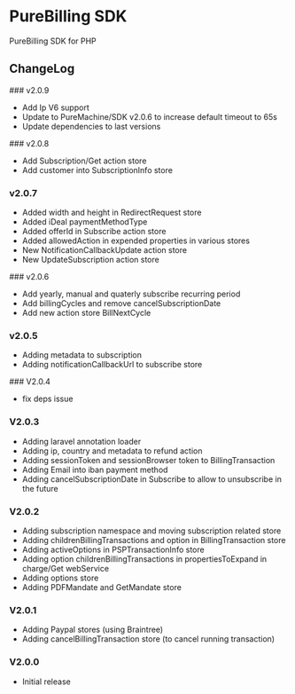 PureBilling SDK
================

PureBilling SDK for PHP

## ChangeLog

### v2.0.9

- Add Ip V6 support
- Update to PureMachine/SDK v2.0.6 to increase default timeout to 65s
- Update dependencies to last versions

### v2.0.8

- Add Subscription/Get action store
- Add customer into SubscriptionInfo store

### v2.0.7

- Added width and height in RedirectRequest store
- Added iDeal paymentMethodType
- Added offerId in Subscribe action store
- Added allowedAction in expended properties in various stores
- New NotificationCallbackUpdate action store
- New UpdateSubscription action store

### v2.0.6

- Add yearly, manual and quaterly subscribe recurring period
- Add billingCycles and remove cancelSubscriptionDate
- Add new action store BillNextCycle


### v2.0.5

- Adding metadata to subscription
- Adding notificationCallbackUrl to subscribe store

### V2.0.4

- fix deps issue

### V2.0.3

- Adding laravel annotation loader
- Adding ip, country and metadata to refund action
- Adding sessionToken and sessionBrowser token to BillingTransaction
- Adding Email into iban payment method
- Adding cancelSubscriptionDate in Subscribe to allow to unsubscribe in the future

### V2.0.2

- Adding subscription namespace and moving subscription related store
- Adding childrenBillingTransactions and option in BillingTransaction store
- Adding activeOptions in PSPTransactionInfo store
- Adding option childrenBillingTransactions in propertiesToExpand in charge/Get webService
- Adding options store
- Adding PDFMandate and GetMandate store

### V2.0.1

- Adding Paypal stores (using Braintree)
- Adding cancelBillingTransaction store (to cancel running transaction)

### V2.0.0


- Initial release
